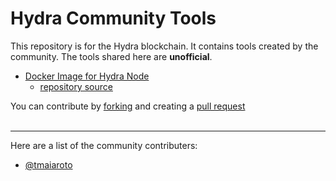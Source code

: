 # Hydra Community Tools
This repository is for the Hydra blockchain. It contains tools created by the community. The tools shared here are **unofficial**. <br />

- [Docker Image for Hydra Node](https://hub.docker.com/repository/docker/locktrip/hydra-node)
  - [repository source](https://github.com/Hydra-Chain/community-tools/tree/main/node-docker)

You can contribute by [forking](https://docs.github.com/en/github/collaborating-with-issues-and-pull-requests/working-with-forks) and creating a [pull request](https://docs.github.com/en/github/collaborating-with-issues-and-pull-requests/proposing-changes-to-your-work-with-pull-requests)<br /> <br />
<hr />
Here are a list of the community contributers: <br />

- [@tmaiaroto](https://gist.github.com/tmaiaroto)
